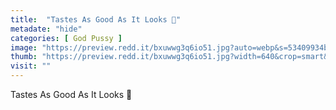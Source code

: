```yaml
---
title:  "Tastes As Good As It Looks 🥰"
metadate: "hide"
categories: [ God Pussy ]
image: "https://preview.redd.it/bxuwwg3q6io51.jpg?auto=webp&s=53409934b158de63bf60d8068bcfc5e931f72d56"
thumb: "https://preview.redd.it/bxuwwg3q6io51.jpg?width=640&crop=smart&auto=webp&s=828a245f3cc1b7e94998d642229f00a30ee23fde"
visit: ""
---
```

Tastes As Good As It Looks 🥰
